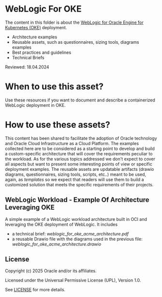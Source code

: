 # WebLogic For OKE

The content in this folder is about the [WebLogic for Oracle Engine for Kubernetes (OKE)](https://docs.oracle.com/en/cloud/paas/weblogic-container/index.html) deployment.

- Architecture examples 
- Reusable assets, such as questionnaires, sizing tools, diagrams examples
- Best practices and guidelines
- Technical Briefs 

Reviewed: 18.04.2024

# When to use this asset?

Use these resources if you want to document and describe a containerized WebLogic deployment in OKE.

# How to use these assets?

This content has been shared to facilitate the adoption of Oracle technology and Oracle Cloud Infrastructure as a Cloud Platform.
The examples collected here are to be considered as a starting point to develop and build a custom-specific architecture that will cover the requirements
peculiar to the workload. As for the various topics addressed we don't expect to cover all aspects but want to present some interesting points of view or specific 
deployment examples. The reusable assets are updatable artifacts (drawio diagrams, questionnaires, sizing tools, scripts, etc..)
meant to be used, again, as _templates_ so we expect that readers will use them to build a customized solution that meets the specific requirements
of their projects.

## WebLogic Workload - Example Of Architecture Leveraging OKE  

A simple example of a WebLogic workload architecture built in OCI and leveraging the OKE deployment of WebLogic. It includes

- a technical brief: _weblogic_for_oke_acme_architecture.pdf_
- a reusable Drawio file with the diagrams used in the previous file: _weblogic_for_oke_acme_architecture.drawio_



## License

Copyright (c) 2025 Oracle and/or its affiliates.

Licensed under the Universal Permissive License (UPL), Version 1.0.

See [LICENSE](LICENSE) for more details.